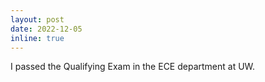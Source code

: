 ```yaml
---
layout: post
date: 2022-12-05
inline: true
---
```


I passed the Qualifying Exam in the ECE department at UW.

